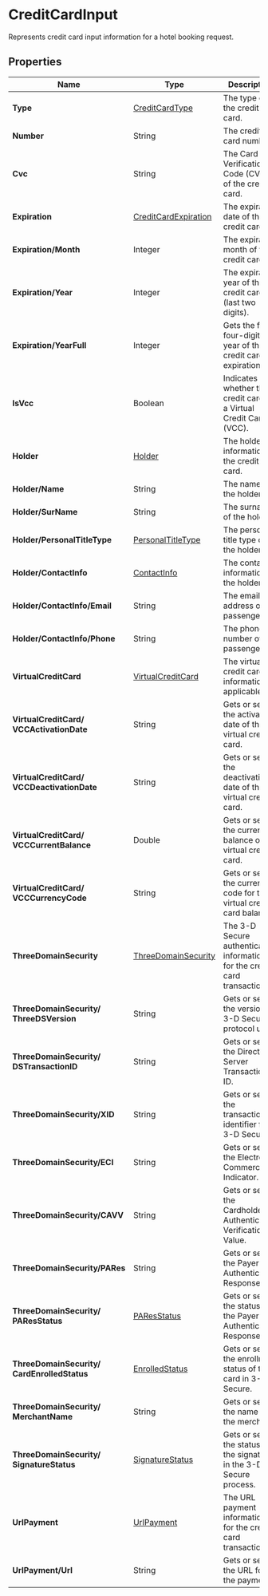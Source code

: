 # CreditCardInput

Represents credit card input information for a hotel booking request.

## Properties

| Name | Type | Description |
|------|------|-------------|
| **Type** | [CreditCardType](/docs/apis/for-sellers/connectors-pull-developers-api/API_Reference/creditcardtype) | The type of the credit card. |
| **Number** | String | The credit card number. |
| **Cvc** | String | The Card Verification Code (CVC) of the credit card. |
| **Expiration** | [CreditCardExpiration](/docs/apis/for-sellers/connectors-pull-developers-api/API_Reference/creditcardexpiration) | The expiration date of the credit card. |
| **Expiration/Month** | Integer | The expiration month of the credit card. |
| **Expiration/Year** | Integer | The expiration year of the credit card (last two digits). |
| **Expiration/YearFull** | Integer | Gets the full four-digit year of the credit card expiration. |
| **IsVcc** | Boolean | Indicates whether the credit card is a Virtual Credit Card (VCC). |
| **Holder** | [Holder](/docs/apis/for-sellers/connectors-pull-developers-api/API_Reference/holder) | The holder information of the credit card. |
| **Holder/Name** | String | The name of the holder. |
| **Holder/SurName** | String | The surname of the holder. |
| **Holder/PersonalTitleType** | [PersonalTitleType](/docs/apis/for-sellers/connectors-pull-developers-api/API_Reference/personaltitletype) | The personal title type of the holder. |
| **Holder/ContactInfo** | [ContactInfo](/docs/apis/for-sellers/connectors-pull-developers-api/API_Reference/contactinfo) | The contact information of the holder. |
| **Holder/ContactInfo/Email** | String | The email address of the passenger. |
| **Holder/ContactInfo/Phone** | String | The phone number of the passenger. |
| **VirtualCreditCard** | [VirtualCreditCard](/docs/apis/for-sellers/connectors-pull-developers-api/API_Reference/virtualcreditcard) | The virtual credit card information, if applicable. |
| **VirtualCreditCard/**<br />**VCCActivationDate** | String | Gets or sets the activation date of the virtual credit card. |
| **VirtualCreditCard/**<br />**VCCDeactivationDate** | String | Gets or sets the deactivation date of the virtual credit card. |
| **VirtualCreditCard/**<br />**VCCCurrentBalance** | Double | Gets or sets the current balance of the virtual credit card. |
| **VirtualCreditCard/**<br />**VCCCurrencyCode** | String | Gets or sets the currency code for the virtual credit card balance. |
| **ThreeDomainSecurity** | [ThreeDomainSecurity](/docs/apis/for-sellers/connectors-pull-developers-api/API_Reference/threedomainsecurity) | The 3-D Secure authentication information for the credit card transaction. |
| **ThreeDomainSecurity/**<br />**ThreeDSVersion** | String | Gets or sets the version of 3-D Secure protocol used. |
| **ThreeDomainSecurity/**<br />**DSTransactionID** | String | Gets or sets the Directory Server Transaction ID. |
| **ThreeDomainSecurity/XID** | String | Gets or sets the transaction identifier for 3-D Secure. |
| **ThreeDomainSecurity/ECI** | String | Gets or sets the Electronic Commerce Indicator. |
| **ThreeDomainSecurity/CAVV** | String | Gets or sets the Cardholder Authentication Verification Value. |
| **ThreeDomainSecurity/PARes** | String | Gets or sets the Payer Authentication Response. |
| **ThreeDomainSecurity/**<br />**PAResStatus** | [PAResStatus](/docs/apis/for-sellers/connectors-pull-developers-api/API_Reference/paresstatus) | Gets or sets the status of the Payer Authentication Response. |
| **ThreeDomainSecurity/**<br />**CardEnrolledStatus** | [EnrolledStatus](/docs/apis/for-sellers/connectors-pull-developers-api/API_Reference/enrolledstatus) | Gets or sets the enrollment status of the card in 3-D Secure. |
| **ThreeDomainSecurity/**<br />**MerchantName** | String | Gets or sets the name of the merchant. |
| **ThreeDomainSecurity/**<br />**SignatureStatus** | [SignatureStatus](/docs/apis/for-sellers/connectors-pull-developers-api/API_Reference/signaturestatus) | Gets or sets the status of the signature in the 3-D Secure process. |
| **UrlPayment** | [UrlPayment](/docs/apis/for-sellers/connectors-pull-developers-api/API_Reference/urlpayment) | The URL payment information for the credit card transaction. |
| **UrlPayment/Url** | String | Gets or sets the URL for the payment. |
